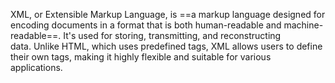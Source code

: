 XML, or Extensible Markup Language, is ==a markup language designed for encoding documents in a format that is both human-readable and machine-readable==. It's used for storing, transmitting, and reconstructing data. Unlike HTML, which uses predefined tags, XML allows users to define their own tags, making it highly flexible and suitable for various applications.